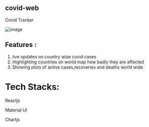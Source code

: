 ## covid-web
Covid Tracker




![image](https://user-images.githubusercontent.com/65612251/127811760-f7dcd2f0-c361-4eb0-883f-86358e300221.png)


## Features :
   1. live updates on country wise covid cases <br>
   2. Highlighting countries on world map how badly they are affected <br>
   3. Showing plots of active cases,recoveries and deaths world wide <br>




# Tech Stacks:
 Reactjs
 
 Material UI
 
 Chartjs
